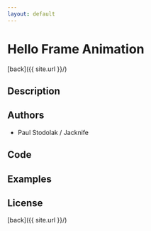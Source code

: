 ```yaml
---
layout: default
---
```


# Hello Frame Animation
[back]({{ site.url }}/)

## Description

## Authors
- Paul Stodolak / Jacknife

## Code

## Examples

## License

[back]({{ site.url }}/)